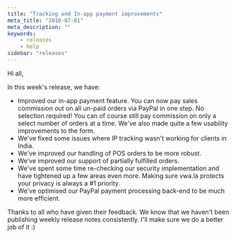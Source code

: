 ```yaml
---
title: "Tracking and In-app payment improvements"
meta_title: "2018-07-01"
meta_description: ""
keywords:
    - releases
    - help
sidebar: "releases"
---
```


Hi all,

In this week's release, we have:

*   Improved our in-app payment feature. You can now pay sales commission out on all un-paid orders via PayPal in one step. No selection required! You can of course still pay commission on only a select number of orders at a time. We've also made quite a few usability improvements to the form.
*   We've fixed some issues where IP tracking wasn't working for clients in India.
*   We've improved our handling of POS orders to be more robust.
*   We've improved our support of partially fulfilled orders.
*   We've spent some time re-checking our security implementation and have tightened up a few areas even more. Making sure vwa.la protects your privacy is always a #1 priority.
*   We've optimised our PayPal payment processing back-end to be much more efficient.

Thanks to all who have given their feedback. We know that we haven't been publishing weekly release notes consistently. I'll make sure we do a better job of it :)